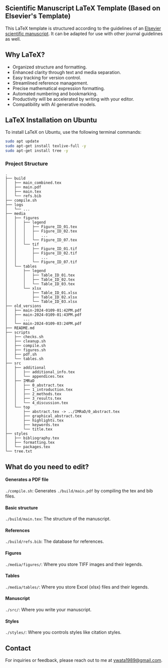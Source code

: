 ## Scientific Manuscript LaTeX Template (Based on Elsevier's Template)

This LaTeX template is structured according to the guidelines of an [Elsevier scientific manuscript](https://www.elsevier.com/researcher/author/policies-and-guidelines/latex-instructions). It can be adapted for use with other journal guidelines as well.


## Why LaTeX?
- Organized structure and formatting.
- Enhanced clarity through text and media separation.
- Easy tracking for version control.
- Streamlined reference management.
- Precise mathematical expression formatting.
- Automated numbering and bookmarking.
- Productivity will be accelerated by writing with your editor.
- Compatibility with AI generative models.

## LaTeX Installation on Ubuntu

To install LaTeX on Ubuntu, use the following terminal commands:

```bash
sudo apt update
sudo apt-get install texlive-full -y
sudo apt-get install tree -y
```

### Project Structure

```
.
├── build
│   ├── main_combined.tex
│   ├── main.pdf
│   ├── main.tex
│   └── refs.bib
├── compile.sh
├── logs
│   └── ...
├── media
│   ├── figures
│   │   ├── legend
│   │   │   ├── Figure_ID_01.tex
│   │   │   ├── Figure_ID_02.tex
│   │   │   │   ...
│   │   │   └── Figure_ID_07.tex
│   │   └── tif
│   │       ├── Figure_ID_01.tif
│   │       ├── Figure_ID_02.tif
│   │       │   ...
│   │       └── Figure_ID_07.tif
│   └── tables
│       ├── legend
│       │   ├── Table_ID_01.tex
│       │   ├── Table_ID_02.tex
│       │   └── Table_ID_03.tex
│       └── xlsx
│           ├── Table_ID_01.xlsx
│           ├── Table_ID_02.xlsx
│           └── Table_ID_03.xlsx
├── old_versions
│   ├── main-2024-0109-01:42PM.pdf
│   ├── main-2024-0109-01:43PM.pdf
│   │   ...
│   └── main-2024-0109-03:24PM.pdf
├── README.md
├── scripts
│   ├── checks.sh
│   ├── cleanup.sh
│   ├── compile.sh
│   ├── figures.sh
│   ├── pdf.sh
│   └── tables.sh
├── src
│   ├── additional
│   │   ├── additional_info.tex
│   │   └── appendices.tex
│   ├── IMRaD
│   │   ├── 0_abstract.tex
│   │   ├── 1_introduction.tex
│   │   ├── 2_methods.tex
│   │   ├── 3_results.tex
│   │   └── 4_discussion.tex
│   └── top
│       ├── abstract.tex -> ../IMRaD/0_abstract.tex
│       ├── graphical_abstract.tex
│       ├── highlights.tex
│       ├── keywords.tex
│       └── title.tex
├── styles
│   ├── bibliography.tex
│   ├── formatting.tex
│   └── packages.tex
└── tree.txt
```



## What do you need to edit?

#### Generates a PDF file
`./compile.sh`: Generates `./build/main.pdf` by compiling the tex and bib files.

#### Basic structure
`./build/main.tex`: The structure of the manuscript.

#### References
`./build/refs.bib`: The database for references.

#### Figures
`./media/figures/`: Where you store TIFF images and their legends.

#### Tables
`./media/tables/`: Where you store Excel (xlsx) files and their legends.

#### Manuscript
`./src/`: Where you write your manuscript.

#### Styles
`./styles/`: Where you controls styles like citation styles.

## Contact

For inquiries or feedback, please reach out to me at ywata1989@gmail.com.
